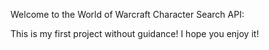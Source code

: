 Welcome to the World of Warcraft Character Search API:

This is my first project without guidance! I hope you enjoy it!

